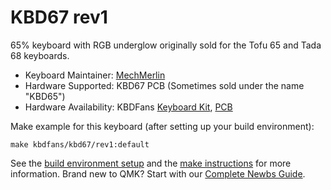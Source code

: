# KBD67 rev1

65% keyboard with RGB underglow originally sold for the Tofu 65 and Tada 68 keyboards.

* Keyboard Maintainer: [MechMerlin](https://github.com/mechmerlin)  
* Hardware Supported: KBD67 PCB (Sometimes sold under the name "KBD65")  
* Hardware Availability: KBDFans [Keyboard Kit](https://kbdfans.cn/products/coming-soon-kbd67-mechanical-keyboard-diy-kit), [PCB](https://kbdfans.cn/collections/65/products/kbd65-65-custom-mechanical-keyboard-pcb)

Make example for this keyboard (after setting up your build environment):

    make kbdfans/kbd67/rev1:default

See the [build environment setup](https://docs.qmk.fm/#/getting_started_build_tools) and the [make instructions](https://docs.qmk.fm/#/getting_started_make_guide) for more information. Brand new to QMK? Start with our [Complete Newbs Guide](https://docs.qmk.fm/#/newbs).
